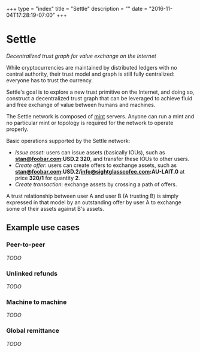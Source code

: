 +++
type = "index"
title = "Settle"
description = ""
date = "2016-11-04T17:28:19-07:00"
+++

# Settle

*Decentralized trust graph for value exchange on the Internet*

While cryptocurrencies are maintained by distributed ledgers with no central
authority, their trust model and graph is still fully centralized: everyone has
to trust the currency.

Settle's goal is to explore a new trust primitive on the Internet, and doing
so, construct a decentralized trust graph that can be leveraged to achieve
fluid and free exchange of value between humans and machines.

The Settle network is composed of [mint](/mint) servers. Anyone can
run a mint and no particular mint or topology is required for the network to
operate properly.

Basic operations supported by the Settle network:

- *Issue asset*: users can issue assets (basically IOUs), such as
  **stan@foobar.com:USD.2 320**, and transfer these IOUs to other users.
- *Create offer*: users can create offers to exchange assets, such as
  **stan@foobar.com:USD.2/info@sightglasscofee.com:AU-LAIT.0** at price
  **320/1** for quantity **2**.
- *Create transaction*: exchange assets by crossing a path of offers.

A trust relationship between user A and user B (A trusting B) is simply
expressed in that model by an outstanding offer by user A to exchange some of
their assets against B's assets.

## Example use cases

### Peer-to-peer

*TODO*

### Unlinked refunds

*TODO*

### Machine to machine

*TODO*

### Global remittance

*TODO*

